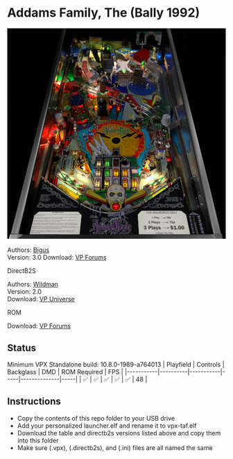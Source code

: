 # Addams Family, The (Bally 1992)

![Table Preview](../../images/vpx-taf.jpeg)

Authors: [Bigus](https://vpuniverse.com/profile/14065-g5k/)  
Version: 3.0
Download: [VP Forums](https://www.vpforums.org/index.php?app=downloads&showfile=15459)

DirectB2S

Authors: [Wildman](https://vpuniverse.com/profile/5-wildman/)  
Version: 2.0  
Download: [VP Universe](https://vpuniverse.com/files/file/2468-the-addams-family-bally-1992/)

ROM

Download: [VP Forums](https://www.vpforums.org/index.php?app=downloads&showfile=1226)

## Status 

Minimum VPX Standalone build: 10.8.0-1989-a764013
| Playfield | Controls | Backglass | DMD | ROM Required | FPS | 
|-----------|----------|-----------|-----|--------------|-----|
| :white_check_mark: | :white_check_mark: | :white_check_mark: | :white_check_mark: | :white_check_mark: | 48 |

## Instructions

- Copy the contents of this repo folder to your USB drive
- Add your personalized launcher.elf and rename it to vpx-taf.elf
- Download the table and directb2s versions listed above and copy them into this folder
- Make sure (.vpx), (.directb2s), and (.ini) files are all named the same
